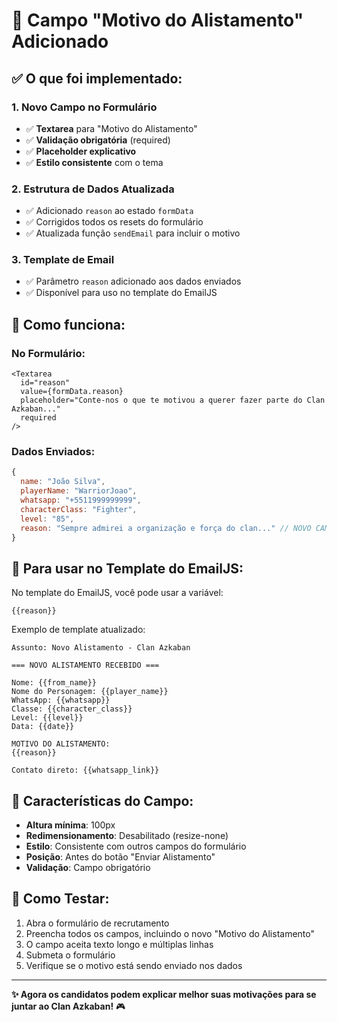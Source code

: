 # 📝 Campo "Motivo do Alistamento" Adicionado

## ✅ O que foi implementado:

### 1. **Novo Campo no Formulário**

- ✅ **Textarea** para "Motivo do Alistamento"
- ✅ **Validação obrigatória** (required)
- ✅ **Placeholder explicativo**
- ✅ **Estilo consistente** com o tema

### 2. **Estrutura de Dados Atualizada**

- ✅ Adicionado `reason` ao estado `formData`
- ✅ Corrigidos todos os resets do formulário
- ✅ Atualizada função `sendEmail` para incluir o motivo

### 3. **Template de Email**

- ✅ Parâmetro `reason` adicionado aos dados enviados
- ✅ Disponível para uso no template do EmailJS

## 🎯 **Como funciona:**

### **No Formulário:**

```tsx
<Textarea
  id="reason"
  value={formData.reason}
  placeholder="Conte-nos o que te motivou a querer fazer parte do Clan Azkaban..."
  required
/>
```

### **Dados Enviados:**

```javascript
{
  name: "João Silva",
  playerName: "WarriorJoao",
  whatsapp: "+5511999999999",
  characterClass: "Fighter",
  level: "85",
  reason: "Sempre admirei a organização e força do clan..." // NOVO CAMPO
}
```

## 📧 **Para usar no Template do EmailJS:**

No template do EmailJS, você pode usar a variável:

```
{{reason}}
```

Exemplo de template atualizado:

```
Assunto: Novo Alistamento - Clan Azkaban

=== NOVO ALISTAMENTO RECEBIDO ===

Nome: {{from_name}}
Nome do Personagem: {{player_name}}
WhatsApp: {{whatsapp}}
Classe: {{character_class}}
Level: {{level}}
Data: {{date}}

MOTIVO DO ALISTAMENTO:
{{reason}}

Contato direto: {{whatsapp_link}}
```

## 🎨 **Características do Campo:**

- **Altura mínima**: 100px
- **Redimensionamento**: Desabilitado (resize-none)
- **Estilo**: Consistente com outros campos do formulário
- **Posição**: Antes do botão "Enviar Alistamento"
- **Validação**: Campo obrigatório

## 🧪 **Como Testar:**

1. Abra o formulário de recrutamento
2. Preencha todos os campos, incluindo o novo "Motivo do Alistamento"
3. O campo aceita texto longo e múltiplas linhas
4. Submeta o formulário
5. Verifique se o motivo está sendo enviado nos dados

---

**✨ Agora os candidatos podem explicar melhor suas motivações para se juntar ao Clan Azkaban!** 🎮

